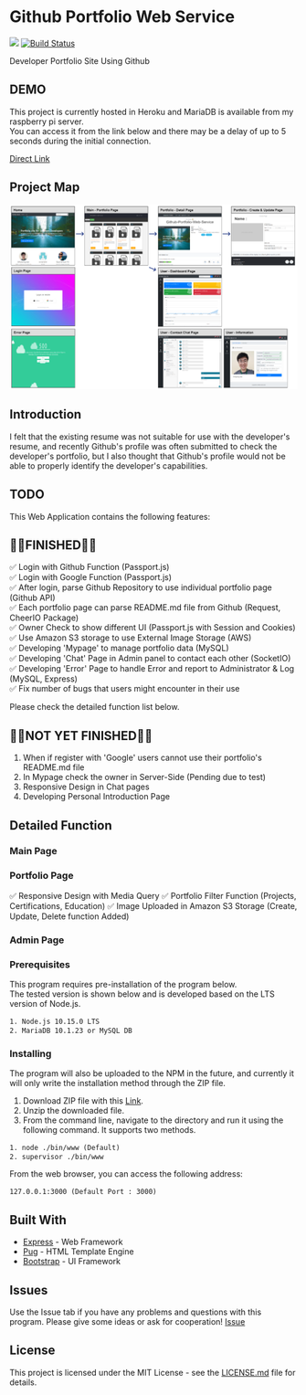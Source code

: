 # Github Portfolio Web Service
![](https://img.shields.io/badge/Code%20Statue-Open-brightgreen.svg) [![Build Status](https://travis-ci.org/writingdeveloper/Github-Portfolio-Web-Service.svg?branch=master)](https://travis-ci.org/sangumee/Github-Portfolio-Web-Service)

Developer Portfolio Site Using Github

## DEMO

This project is currently hosted in Heroku and MariaDB is available from my raspberry pi server.  
You can access it from the link below and there may be a delay of up to 5 seconds during the initial connection.

[Direct Link](https://expressme.herokuapp.com/)

## Project Map
<img src="public/images/app/main/Project Map.png">


## Introduction

I felt that the existing resume was not suitable for use with the developer's resume, and recently Github's profile was often submitted to check the developer's portfolio, but I also thought that Github's profile would not be able to properly identify the developer's capabilities.

## TODO
This Web Application contains the following features:

## 👨‍💻FINISHED👨‍💻

✅ Login with Github Function (Passport.js)  
✅ Login with Google Function (Passport.js)  
✅ After login, parse Github Repository to use individual portfolio page (Github API)   
✅ Each portfolio page can parse README.md file from Github (Request, CheerIO Package)  
✅ Owner Check to show different UI (Passport.js with Session and Cookies)  
✅ Use Amazon S3 storage to use External Image Storage (AWS)  
✅ Developing 'Mypage' to manage portfolio data (MySQL)  
✅ Developing 'Chat' Page in Admin panel to contact each other (SocketIO)  
✅ Developing 'Error' Page to handle Error and report to Administrator & Log (MySQL, Express)  
✅ Fix number of bugs that users might encounter in their use

Please check the detailed function list below.

## 👨‍💻NOT YET FINISHED👨‍💻
1. When if register with 'Google' users cannot use their portfolio's README.md file
2. In Mypage check the owner in Server-Side (Pending due to test)
3. Responsive Design in Chat pages
4. Developing Personal Introduction Page

## Detailed Function

### Main Page

### Portfolio Page

✅ Responsive Design with Media Query
✅ Portfolio Filter Function (Projects, Certifications, Education)
✅ Image Uploaded in Amazon S3 Storage (Create, Update, Delete function Added)

### Admin Page


### Prerequisites

This program requires pre-installation of the program below.  
The tested version is shown below and is developed based on the LTS version of Node.js.

```
1. Node.js 10.15.0 LTS
2. MariaDB 10.1.23 or MySQL DB
```

### Installing

The program will also be uploaded to the NPM in the future, and currently it will only write the installation method through the ZIP file.

1. Download ZIP file with this [Link](https://github.com/sangumee/Github-Portfolio-Web-Service/archive/master.zip).
2. Unzip the downloaded file.
3. From the command line, navigate to the directory and run it using the following command. It supports two methods.

```
1. node ./bin/www (Default)
2. supervisor ./bin/www
```

From the web browser, you can access the following address:

```
127.0.0.1:3000 (Default Port : 3000)
```

## Built With

* [Express](https://expressjs.com) - Web Framework
* [Pug](https://pugjs.org/api/getting-started.html) - HTML Template Engine
* [Bootstrap](https://getbootstrap.com/) - UI Framework

## Issues

Use the Issue tab if you have any problems and questions with this program. Please give some ideas or ask for cooperation! [Issue](https://github.com/sangumee/Github-Portfolio-Web-Service/issues)

## License

This project is licensed under the MIT License - see the [LICENSE.md](LICENSE) file for details.
